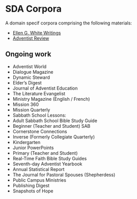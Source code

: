 # SDA Corpora

A domain specif corpora comprising the following materials:

- [Ellen G. White Writings](https://m.egwwritings.org/en/)
- [Adventist Review](http://www.adventistreview.org)

## Ongoing work
- Adventist World
- Dialogue Magazine
- Dynamic Steward
- Elder’s Digest
- Journal of Adventist Education
- The Literature Evangelist
- Ministry Magazine (English / French)
- Mission 360
- Mission Quarterly
- Sabbath School Lessons:
- Adult Sabbath School Bible Study Guide
- Beginner (Teacher and Student) SAB
- Cornerstone Connections
- Inverse (Formerly Collegiate Quarterly)
- Kindergarten
- Junior PowerPoints
- Primary (Teacher and Student)
- Real-Time Faith Bible Study Guides
- Seventh-day Adventist Yearbook
- Annual Statistical Report
- The Journal for Pastoral Spouses (Shepherdess)
- Public Campus Ministries
- Publishing Digest
- Snapshots of Hope